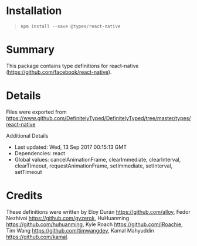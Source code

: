 # Installation
> `npm install --save @types/react-native`

# Summary
This package contains type definitions for react-native (https://github.com/facebook/react-native).

# Details
Files were exported from https://www.github.com/DefinitelyTyped/DefinitelyTyped/tree/master/types/react-native

Additional Details
 * Last updated: Wed, 13 Sep 2017 00:15:13 GMT
 * Dependencies: react
 * Global values: cancelAnimationFrame, clearImmediate, clearInterval, clearTimeout, requestAnimationFrame, setImmediate, setInterval, setTimeout

# Credits
These definitions were written by Eloy Durán <https://github.com/alloy>, Fedor Nezhivoi <https://github.com/gyzerok>, HuHuanming <https://github.com/huhuanming>, Kyle Roach <https://github.com/iRoachie>, Tim Wang <https://github.com/timwangdev>, Kamal Mahyuddin <https://github.com/kamal>.
